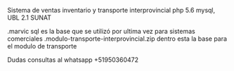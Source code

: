 Sistema de ventas inventario y transporte interprovincial php 5.6 mysql, UBL 2.1 SUNAT


.marvic sql es la base que se utilizó por ultima vez para sistemas comerciales
.modulo-transporte-interprovincial.zip dentro esta la base para el modulo de transporte

Dudas consultas al whatsapp +51950360472
